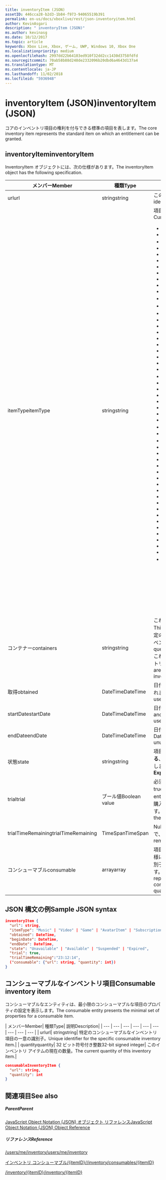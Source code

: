 ```yaml
---
title: inventoryItem (JSON)
assetID: 446cca28-b2d3-1b84-f973-94065519b391
permalink: en-us/docs/xboxlive/rest/json-inventoryitem.html
author: KevinAsgari
description: " inventoryItem (JSON)"
ms.author: kevinasg
ms.date: 10/12/2017
ms.topic: article
keywords: Xbox Live, Xbox, ゲーム, UWP, Windows 10, Xbox One
ms.localizationpriority: medium
ms.openlocfilehash: 2997dd22b64103ed910f32dd2cc1430d3758fdfd
ms.sourcegitcommit: 70ab58b88d248de2332096b20dbd6a4643d137a4
ms.translationtype: MT
ms.contentlocale: ja-JP
ms.lasthandoff: 11/02/2018
ms.locfileid: "5936948"
---
```

# <a name="inventoryitem-json"></a><span data-ttu-id="fc4e3-104">inventoryItem (JSON)</span><span class="sxs-lookup"><span data-stu-id="fc4e3-104">inventoryItem (JSON)</span></span>
<span data-ttu-id="fc4e3-105">コアのインベントリ項目の権利を付与できる標準の項目を表します。</span><span class="sxs-lookup"><span data-stu-id="fc4e3-105">The core inventory item represents the standard item on which an entitlement can be granted.</span></span>
<a id="ID4EN"></a>


## <a name="inventoryitem"></a><span data-ttu-id="fc4e3-106">inventoryItem</span><span class="sxs-lookup"><span data-stu-id="fc4e3-106">inventoryItem</span></span>

<span data-ttu-id="fc4e3-107">InventoryItem オブジェクトには、次の仕様があります。</span><span class="sxs-lookup"><span data-stu-id="fc4e3-107">The inventoryItem object has the following specification.</span></span>

| <span data-ttu-id="fc4e3-108">メンバー</span><span class="sxs-lookup"><span data-stu-id="fc4e3-108">Member</span></span>| <span data-ttu-id="fc4e3-109">種類</span><span class="sxs-lookup"><span data-stu-id="fc4e3-109">Type</span></span>| <span data-ttu-id="fc4e3-110">説明</span><span class="sxs-lookup"><span data-stu-id="fc4e3-110">Description</span></span>|
| --- | --- | --- |
| <span data-ttu-id="fc4e3-111">url</span><span class="sxs-lookup"><span data-stu-id="fc4e3-111">url</span></span>| <span data-ttu-id="fc4e3-112">string</span><span class="sxs-lookup"><span data-stu-id="fc4e3-112">string</span></span>| <span data-ttu-id="fc4e3-113">この特定のインベントリ項目の一意の識別子。</span><span class="sxs-lookup"><span data-stu-id="fc4e3-113">Unique identifier for this specific inventory item.</span></span>|
| <span data-ttu-id="fc4e3-114">itemType</span><span class="sxs-lookup"><span data-stu-id="fc4e3-114">itemType</span></span>| <span data-ttu-id="fc4e3-115">string</span><span class="sxs-lookup"><span data-stu-id="fc4e3-115">string</span></span>| <span data-ttu-id="fc4e3-116">項目の種類です。</span><span class="sxs-lookup"><span data-stu-id="fc4e3-116">Type of the item.</span></span> <span data-ttu-id="fc4e3-117">現在の値します。</span><span class="sxs-lookup"><span data-stu-id="fc4e3-117">Current values are</span></span> <ul><li><b><span data-ttu-id="fc4e3-118">Unknown</span><span class="sxs-lookup"><span data-stu-id="fc4e3-118">Unknown</span></span></b></li><li><b><span data-ttu-id="fc4e3-119">Game</span><span class="sxs-lookup"><span data-stu-id="fc4e3-119">Game</span></span></b></li><li><b><span data-ttu-id="fc4e3-120">映画</span><span class="sxs-lookup"><span data-stu-id="fc4e3-120">Movie</span></span></b></li><li> <b><span data-ttu-id="fc4e3-121">TVShow</span><span class="sxs-lookup"><span data-stu-id="fc4e3-121">TVShow</span></span></b></li><li><b><span data-ttu-id="fc4e3-122">MusicVideo</span><span class="sxs-lookup"><span data-stu-id="fc4e3-122">MusicVideo</span></span></b></li><li><b><span data-ttu-id="fc4e3-123">GameTrial</span><span class="sxs-lookup"><span data-stu-id="fc4e3-123">GameTrial</span></span></b></li><li><b><span data-ttu-id="fc4e3-124">ViralVideo</span><span class="sxs-lookup"><span data-stu-id="fc4e3-124">ViralVideo</span></span></b></li><li><b><span data-ttu-id="fc4e3-125">TVEpisode</span><span class="sxs-lookup"><span data-stu-id="fc4e3-125">TVEpisode</span></span></b></li><li><b><span data-ttu-id="fc4e3-126">TVSeason</span><span class="sxs-lookup"><span data-stu-id="fc4e3-126">TVSeason</span></span></b></li><li><b><span data-ttu-id="fc4e3-127">TVSeries</span><span class="sxs-lookup"><span data-stu-id="fc4e3-127">TVSeries</span></span></b></li><li><b><span data-ttu-id="fc4e3-128">VideoPreview</span><span class="sxs-lookup"><span data-stu-id="fc4e3-128">VideoPreview</span></span></b></li><li><b><span data-ttu-id="fc4e3-129">ポスター</span><span class="sxs-lookup"><span data-stu-id="fc4e3-129">Poster</span></span></b></li><li><b><span data-ttu-id="fc4e3-130">ポッド キャスト</span><span class="sxs-lookup"><span data-stu-id="fc4e3-130">Podcast</span></span></b></li><li><b><span data-ttu-id="fc4e3-131">画像</span><span class="sxs-lookup"><span data-stu-id="fc4e3-131">Image</span></span></b></li><li><b><span data-ttu-id="fc4e3-132">BoxArt</span><span class="sxs-lookup"><span data-stu-id="fc4e3-132">BoxArt</span></span></b></li><li><b><span data-ttu-id="fc4e3-133">ArtistPicture</span><span class="sxs-lookup"><span data-stu-id="fc4e3-133">ArtistPicture</span></span></b></li><li><b><span data-ttu-id="fc4e3-134">GameContent</span><span class="sxs-lookup"><span data-stu-id="fc4e3-134">GameContent</span></span></b></li><li><b><span data-ttu-id="fc4e3-135">GameDemo</span><span class="sxs-lookup"><span data-stu-id="fc4e3-135">GameDemo</span></span></b></li><li><b><span data-ttu-id="fc4e3-136">Theme</span><span class="sxs-lookup"><span data-stu-id="fc4e3-136">Theme</span></span></b></li><li><b><span data-ttu-id="fc4e3-137">XboxOriginalGame</span><span class="sxs-lookup"><span data-stu-id="fc4e3-137">XboxOriginalGame</span></span></b></li><li><b><span data-ttu-id="fc4e3-138">GamerTile</span><span class="sxs-lookup"><span data-stu-id="fc4e3-138">GamerTile</span></span></b></li><li><b><span data-ttu-id="fc4e3-139">ArcadeGame</span><span class="sxs-lookup"><span data-stu-id="fc4e3-139">ArcadeGame</span></span></b></li><li><b><span data-ttu-id="fc4e3-140">GameConsumable</span><span class="sxs-lookup"><span data-stu-id="fc4e3-140">GameConsumable</span></span></b></li><li><b><span data-ttu-id="fc4e3-141">アルバム</span><span class="sxs-lookup"><span data-stu-id="fc4e3-141">Album</span></span></b></li><li><b><span data-ttu-id="fc4e3-142">AlbumDisc</span><span class="sxs-lookup"><span data-stu-id="fc4e3-142">AlbumDisc</span></span></b></li><li><b><span data-ttu-id="fc4e3-143">AlbumArt</span><span class="sxs-lookup"><span data-stu-id="fc4e3-143">AlbumArt</span></span></b></li><li><b><span data-ttu-id="fc4e3-144">GameVideo</span><span class="sxs-lookup"><span data-stu-id="fc4e3-144">GameVideo</span></span></b></li><li><b><span data-ttu-id="fc4e3-145">BackgroundArt</span><span class="sxs-lookup"><span data-stu-id="fc4e3-145">BackgroundArt</span></span></b></li><li><b><span data-ttu-id="fc4e3-146">TVTrailer</span><span class="sxs-lookup"><span data-stu-id="fc4e3-146">TVTrailer</span></span></b></li><li><b><span data-ttu-id="fc4e3-147">GameTrailer</span><span class="sxs-lookup"><span data-stu-id="fc4e3-147">GameTrailer</span></span></b></li><li><b><span data-ttu-id="fc4e3-148">VideoShort</span><span class="sxs-lookup"><span data-stu-id="fc4e3-148">VideoShort</span></span></b></li><li><b><span data-ttu-id="fc4e3-149">バンドル</span><span class="sxs-lookup"><span data-stu-id="fc4e3-149">Bundle</span></span></b></li><li><b><span data-ttu-id="fc4e3-150">XnaCommunityGame</span><span class="sxs-lookup"><span data-stu-id="fc4e3-150">XnaCommunityGame</span></span></b></li><li><b><span data-ttu-id="fc4e3-151">プロモーション</span><span class="sxs-lookup"><span data-stu-id="fc4e3-151">Promotional</span></span></b></li><li><b><span data-ttu-id="fc4e3-152">MovieTrailer</span><span class="sxs-lookup"><span data-stu-id="fc4e3-152">MovieTrailer</span></span></b></li><li><b><span data-ttu-id="fc4e3-153">SlideshowPreviewImage</span><span class="sxs-lookup"><span data-stu-id="fc4e3-153">SlideshowPreviewImage</span></span></b></li><li><b><span data-ttu-id="fc4e3-154">ServerBackedGames</span><span class="sxs-lookup"><span data-stu-id="fc4e3-154">ServerBackedGames</span></span></b></li><li><b><span data-ttu-id="fc4e3-155">Marketplace</span><span class="sxs-lookup"><span data-stu-id="fc4e3-155">Marketplace</span></span></b></li><li><b><span data-ttu-id="fc4e3-156">AvatarItem</span><span class="sxs-lookup"><span data-stu-id="fc4e3-156">AvatarItem</span></span></b></li><li><b><span data-ttu-id="fc4e3-157">LiveApp</span><span class="sxs-lookup"><span data-stu-id="fc4e3-157">LiveApp</span></span></b></li><li><b><span data-ttu-id="fc4e3-158">WebGame</span><span class="sxs-lookup"><span data-stu-id="fc4e3-158">WebGame</span></span></b></li><li><b><span data-ttu-id="fc4e3-159">MobileGame</span><span class="sxs-lookup"><span data-stu-id="fc4e3-159">MobileGame</span></span></b></li><li><b><span data-ttu-id="fc4e3-160">MobilePdlc</span><span class="sxs-lookup"><span data-stu-id="fc4e3-160">MobilePdlc</span></span></b></li><li><b><span data-ttu-id="fc4e3-161">MobileConsumable</span><span class="sxs-lookup"><span data-stu-id="fc4e3-161">MobileConsumable</span></span></b></li><li><b><span data-ttu-id="fc4e3-162">App</span><span class="sxs-lookup"><span data-stu-id="fc4e3-162">App</span></span></b></li><li><b><span data-ttu-id="fc4e3-163">MetroGame</span><span class="sxs-lookup"><span data-stu-id="fc4e3-163">MetroGame</span></span></b></li><li><b><span data-ttu-id="fc4e3-164">MetroGameContent</span><span class="sxs-lookup"><span data-stu-id="fc4e3-164">MetroGameContent</span></span></b></li><li><b><span data-ttu-id="fc4e3-165">MetroGameConsumable</span><span class="sxs-lookup"><span data-stu-id="fc4e3-165">MetroGameConsumable</span></span></b></li><li><b><span data-ttu-id="fc4e3-166">GameLayer</span><span class="sxs-lookup"><span data-stu-id="fc4e3-166">GameLayer</span></span></b></li><li><b><span data-ttu-id="fc4e3-167">GameActivity</span><span class="sxs-lookup"><span data-stu-id="fc4e3-167">GameActivity</span></span></b></li><li><b><span data-ttu-id="fc4e3-168">GameV2</span><span class="sxs-lookup"><span data-stu-id="fc4e3-168">GameV2</span></span></b></li><li><b><span data-ttu-id="fc4e3-169">SubscriptionV2</span><span class="sxs-lookup"><span data-stu-id="fc4e3-169">SubscriptionV2</span></span></b></li><li><b><span data-ttu-id="fc4e3-170">サブスクリプション</span><span class="sxs-lookup"><span data-stu-id="fc4e3-170">Subscription</span></span></b><br/><br/> <span data-ttu-id="fc4e3-171">**注:** ゲームが**GameV2**によって指定される、コンシューマブルなアドオンです**GameConsumable**、永続的な DLC が**GameContent**します。</span><span class="sxs-lookup"><span data-stu-id="fc4e3-171">**Note:** Games are designated by **GameV2**, consumables are **GameConsumable**, and durable DLC is **GameContent**.</span></span> |
  | <span data-ttu-id="fc4e3-172">コンテナー</span><span class="sxs-lookup"><span data-stu-id="fc4e3-172">containers</span></span> | <span data-ttu-id="fc4e3-173">string</span><span class="sxs-lookup"><span data-stu-id="fc4e3-173">string</span></span> | <span data-ttu-id="fc4e3-174">これは、この項目を含む「コンテナー」のセットです。</span><span class="sxs-lookup"><span data-stu-id="fc4e3-174">This is the set of "containers" that contain this item.</span></span> <span data-ttu-id="fc4e3-175">特定のコンテナーに参加している項目は、ユーザーのインベントリを照会できます。</span><span class="sxs-lookup"><span data-stu-id="fc4e3-175">A user's inventory can be queried for items that belong to a specific container.</span></span> <span data-ttu-id="fc4e3-176">これらのコンテナーは、項目に追加されると、インベントリの購入によって決定されます。</span><span class="sxs-lookup"><span data-stu-id="fc4e3-176">These containers are determined when the item is added to the inventory by purchase.</span></span> |
  | <span data-ttu-id="fc4e3-177">取得</span><span class="sxs-lookup"><span data-stu-id="fc4e3-177">obtained</span></span> | <span data-ttu-id="fc4e3-178">DateTime</span><span class="sxs-lookup"><span data-stu-id="fc4e3-178">DateTime</span></span> | <span data-ttu-id="fc4e3-179">日付と時刻の項目は、ユーザーのインベントリに追加されました。</span><span class="sxs-lookup"><span data-stu-id="fc4e3-179">Date and time the item was added to the user's inventory.</span></span> |
  | <span data-ttu-id="fc4e3-180">startDate</span><span class="sxs-lookup"><span data-stu-id="fc4e3-180">startDate</span></span> | <span data-ttu-id="fc4e3-181">DateTime</span><span class="sxs-lookup"><span data-stu-id="fc4e3-181">DateTime</span></span> | <span data-ttu-id="fc4e3-182">日付と時刻になった、または使用可能になります。</span><span class="sxs-lookup"><span data-stu-id="fc4e3-182">Date and time the item became or will become available for use.</span></span> |
  | <span data-ttu-id="fc4e3-183">endDate</span><span class="sxs-lookup"><span data-stu-id="fc4e3-183">endDate</span></span> | <span data-ttu-id="fc4e3-184">DateTime</span><span class="sxs-lookup"><span data-stu-id="fc4e3-184">DateTime</span></span> | <span data-ttu-id="fc4e3-185">日付と時刻になった、または使用できなくなります。</span><span class="sxs-lookup"><span data-stu-id="fc4e3-185">Date and time the item became or will become unusable.</span></span> |
  | <span data-ttu-id="fc4e3-186">状態</span><span class="sxs-lookup"><span data-stu-id="fc4e3-186">state</span></span> | <span data-ttu-id="fc4e3-187">string</span><span class="sxs-lookup"><span data-stu-id="fc4e3-187">string</span></span> | <span data-ttu-id="fc4e3-188">項目の状態。</span><span class="sxs-lookup"><span data-stu-id="fc4e3-188">The state of the item.</span></span> <span data-ttu-id="fc4e3-189">値は**有効になっている**、**中断**、**有効期限が切れて**、**キャンセル**、**更新**を許可します。</span><span class="sxs-lookup"><span data-stu-id="fc4e3-189">Allowed values are **Enabled**, **Suspended**, **Expired**, **Canceled**, **Renewed**.</span></span>  |
  | <span data-ttu-id="fc4e3-190">trial</span><span class="sxs-lookup"><span data-stu-id="fc4e3-190">trial</span></span> | <span data-ttu-id="fc4e3-191">ブール値</span><span class="sxs-lookup"><span data-stu-id="fc4e3-191">Boolean value</span></span> | <span data-ttu-id="fc4e3-192">必須。</span><span class="sxs-lookup"><span data-stu-id="fc4e3-192">Required.</span></span> <span data-ttu-id="fc4e3-193">この権利が、試用版である場合は true。それ以外の場合は false です。</span><span class="sxs-lookup"><span data-stu-id="fc4e3-193">True if this entitlement is a trial; otherwise, false.</span></span> <span data-ttu-id="fc4e3-194">権利の試用版を購入し、通常版を購入する場合は、両方が表示されます。</span><span class="sxs-lookup"><span data-stu-id="fc4e3-194">If you buy the trial version of an entitlement and then buy the full version, you will receive both.</span></span> |
  | <span data-ttu-id="fc4e3-195">trialTimeRemaining</span><span class="sxs-lookup"><span data-stu-id="fc4e3-195">trialTimeRemaining</span></span> | <span data-ttu-id="fc4e3-196">TimeSpan</span><span class="sxs-lookup"><span data-stu-id="fc4e3-196">TimeSpan</span></span> | <span data-ttu-id="fc4e3-197">Null 許容します。</span><span class="sxs-lookup"><span data-stu-id="fc4e3-197">Nullable.</span></span> <span data-ttu-id="fc4e3-198">どのくらいの時間は、分単位で、試用版に残っています。</span><span class="sxs-lookup"><span data-stu-id="fc4e3-198">How much time is remaining on the trial, in minutes.</span></span> |
  | <span data-ttu-id="fc4e3-199">コンシューマブル</span><span class="sxs-lookup"><span data-stu-id="fc4e3-199">consumable</span></span> | <span data-ttu-id="fc4e3-200">array</span><span class="sxs-lookup"><span data-stu-id="fc4e3-200">array</span></span> | <span data-ttu-id="fc4e3-201">項目がコンシューマブルの場合は、その現在の数量と同様に、コンシューマブルなインベントリ項目の一意の識別子 (リンク) の場合は、なインライン表現が含まれます。</span><span class="sxs-lookup"><span data-stu-id="fc4e3-201">If the items is consumable, this contains an inline representation of the unique identifier (link) for the consumable inventory item, as well as its current quantity.</span></span> |

<a id="ID4EMAAC"></a>


## <a name="sample-json-syntax"></a><span data-ttu-id="fc4e3-202">JSON 構文の例</span><span class="sxs-lookup"><span data-stu-id="fc4e3-202">Sample JSON syntax</span></span>


```json
inventoryItem {
  "url": string,
  "itemType": "Music" | "Video" | "Game" | "AvatarItem" | "Subscription" | "DLC" | "Consumable" | ...,
  "obtained": DateTime,
  "beginDate": DateTime,
  "endDate": DateTime,
  "state": "Unavailable" | "Available" | "Suspended" | "Expired",
  "trial": true,
  "trialTimeRemaining":"23:12:14",
  ("consumable": {"url": string, "quantity": int})
}

```


<a id="ID4EVAAC"></a>


## <a name="consumable-inventory-item"></a><span data-ttu-id="fc4e3-203">コンシューマブルなインベントリ項目</span><span class="sxs-lookup"><span data-stu-id="fc4e3-203">Consumable inventory item</span></span>

<span data-ttu-id="fc4e3-204">コンシューマブルなエンティティは、最小限のコンシューマブルな項目のプロパティの設定を表示します。</span><span class="sxs-lookup"><span data-stu-id="fc4e3-204">The consumable entity presents the minimal set of properties for a consumable item.</span></span>

| <span data-ttu-id="fc4e3-205">メンバー</span><span class="sxs-lookup"><span data-stu-id="fc4e3-205">Member</span></span>| <span data-ttu-id="fc4e3-206">種類</span><span class="sxs-lookup"><span data-stu-id="fc4e3-206">Type</span></span>| <span data-ttu-id="fc4e3-207">説明</span><span class="sxs-lookup"><span data-stu-id="fc4e3-207">Description</span></span>|
| --- | --- | --- | --- | --- | --- | --- | --- | --- |
| <span data-ttu-id="fc4e3-208">url</span><span class="sxs-lookup"><span data-stu-id="fc4e3-208">url</span></span>| <span data-ttu-id="fc4e3-209">string</span><span class="sxs-lookup"><span data-stu-id="fc4e3-209">string</span></span>| <span data-ttu-id="fc4e3-210">特定のコンシューマブルなインベントリ項目の一意の識別子。</span><span class="sxs-lookup"><span data-stu-id="fc4e3-210">Unique identifier for the specific consumable inventory item.</span></span>|
| <span data-ttu-id="fc4e3-211">quantity</span><span class="sxs-lookup"><span data-stu-id="fc4e3-211">quantity</span></span>| <span data-ttu-id="fc4e3-212">32 ビット符号付き整数</span><span class="sxs-lookup"><span data-stu-id="fc4e3-212">32-bit signed integer</span></span>| <span data-ttu-id="fc4e3-213">このインベントリ アイテムの現在の数量。</span><span class="sxs-lookup"><span data-stu-id="fc4e3-213">The current quantity of this inventory item.</span></span>|


```json
consumableInventoryItem {
  "url": string,
  "quantity": int
}

```


<a id="ID4E4BAC"></a>


## <a name="see-also"></a><span data-ttu-id="fc4e3-214">関連項目</span><span class="sxs-lookup"><span data-stu-id="fc4e3-214">See also</span></span>

<a id="ID4E6BAC"></a>


##### <a name="parent"></a><span data-ttu-id="fc4e3-215">Parent</span><span class="sxs-lookup"><span data-stu-id="fc4e3-215">Parent</span></span>

[<span data-ttu-id="fc4e3-216">JavaScript Object Notation (JSON) オブジェクト リファレンス</span><span class="sxs-lookup"><span data-stu-id="fc4e3-216">JavaScript Object Notation (JSON) Object Reference</span></span>](atoc-xboxlivews-reference-json.md)


<a id="ID4EJCAC"></a>


##### <a name="reference"></a><span data-ttu-id="fc4e3-217">リファレンス</span><span class="sxs-lookup"><span data-stu-id="fc4e3-217">Reference</span></span>

[<span data-ttu-id="fc4e3-218">/users/me/inventory</span><span class="sxs-lookup"><span data-stu-id="fc4e3-218">/users/me/inventory</span></span>](../uri/marketplace/uri-inventory.md)

 [<span data-ttu-id="fc4e3-219">インベントリ コンシューマブル/{itemID}/</span><span class="sxs-lookup"><span data-stu-id="fc4e3-219">/inventory/consumables/{itemID}</span></span>](../uri/marketplace/uri-inventoryconsumablesitemurl.md)

 [<span data-ttu-id="fc4e3-220">/inventory/{itemID}</span><span class="sxs-lookup"><span data-stu-id="fc4e3-220">/inventory/{itemID}</span></span>](../uri/marketplace/uri-inventoryitemurl.md)
